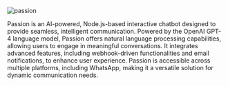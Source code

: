 
![passion](https://github.com/user-attachments/assets/42fd3622-e1bc-4328-8a08-8edaa2ceea1d)


Passion is an AI-powered, Node.js-based interactive chatbot designed to provide seamless, intelligent communication. Powered by the OpenAI GPT-4 language model, Passion offers natural language processing capabilities, allowing users to engage in meaningful conversations. It integrates advanced features, including webhook-driven functionalities and email notifications, to enhance user experience. Passion is accessible across multiple platforms, including WhatsApp, making it a versatile solution for dynamic communication needs.

